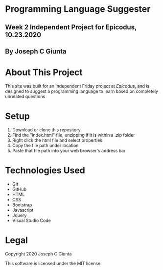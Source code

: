 # Programming Language Suggester
## Week 2 Independent Project for Epicodus, 10.23.2020
## By Joseph C Giunta
# About This Project
This site was built for an independent Friday project at _Epicodus_, and is designed to suggest a programming language to learn based on completely unrelated questions

# Setup

1. Download or clone this repository
2. Find the "index.html" file, unzipping if it is within a .zip folder
3. Right click the html file and select properties
4. Copy the file path under location
5. Paste that file path into your web browser's address bar

# Technologies Used
* Git
* GitHub
* HTML
* CSS
* Bootstrap
* Javascript
* Jquery
* Visual Studio Code

# Legal

Copyright 2020 Joseph C Giunta

This software is licensed under the MIT license.